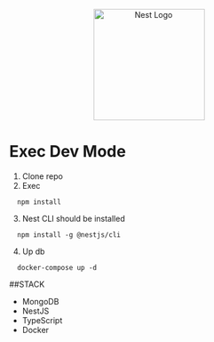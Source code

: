 <p align="center">
  <a href="http://nestjs.com/" target="blank"><img src="https://nestjs.com/img/logo-small.svg" width="200" alt="Nest Logo" /></a>
</p>


# Exec Dev Mode

1. Clone repo
2. Exec
```
  npm install
```
3. Nest CLI should be installed
```
  npm install -g @nestjs/cli
```
4. Up db
```
  docker-compose up -d
```

##STACK
+ MongoDB
+ NestJS
+ TypeScript
+ Docker